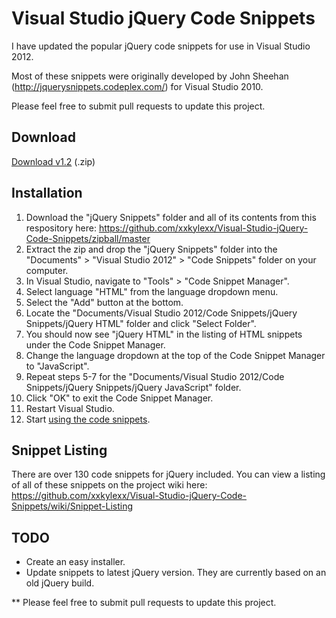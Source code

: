 # Visual Studio jQuery Code Snippets

I have updated the popular jQuery code snippets for use in Visual Studio 2012.

Most of these snippets were originally developed by John Sheehan (http://jquerysnippets.codeplex.com/) for Visual Studio 2010.

Please feel free to submit pull requests to update this project.

## Download

[Download v1.2](https://github.com/xxkylexx/Visual-Studio-jQuery-Code-Snippets/zipball/master) (.zip)

## Installation

1. Download the "jQuery Snippets" folder and all of its contents from this respository here: https://github.com/xxkylexx/Visual-Studio-jQuery-Code-Snippets/zipball/master
2. Extract the zip and drop the "jQuery Snippets" folder into the "Documents" > "Visual Studio 2012" > "Code Snippets" folder on your computer.
3. In Visual Studio, navigate to "Tools" > "Code Snippet Manager".
4. Select language "HTML" from the language dropdown menu.
5. Select the "Add" button at the bottom.
6. Locate the "Documents/Visual Studio 2012/Code Snippets/jQuery Snippets/jQuery HTML" folder and click "Select Folder".
7. You should now see "jQuery HTML" in the listing of HTML snippets under the Code Snippet Manager.
8. Change the language dropdown at the top of the Code Snippet Manager to "JavaScript".
9. Repeat steps 5-7 for the "Documents/Visual Studio 2012/Code Snippets/jQuery Snippets/jQuery JavaScript" folder.
10. Click "OK" to exit the Code Snippet Manager.
11. Restart Visual Studio.
12. Start [using the code snippets](https://github.com/xxkylexx/Visual-Studio-jQuery-Code-Snippets/wiki/Using-Code-Snippets).

## Snippet Listing

There are over 130 code snippets for jQuery included. You can view a listing of all of these snippets on the project wiki here: https://github.com/xxkylexx/Visual-Studio-jQuery-Code-Snippets/wiki/Snippet-Listing

## TODO

- Create an easy installer.
- Update snippets to latest jQuery version. They are currently based on an old jQuery build.

** Please feel free to submit pull requests to update this project.
